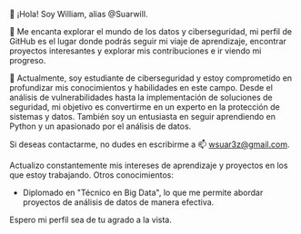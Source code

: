 👋 ¡Hola! Soy William, alias @Suarwill.

👀 Me encanta explorar el mundo de los datos y ciberseguridad, mi perfil de GitHub es el lugar donde podrás seguir mi viaje de aprendizaje, encontrar proyectos interesantes y explorar mis contribuciones e ir viendo mi progreso.

🌱 Actualmente, soy estudiante de ciberseguridad y estoy comprometido en profundizar mis conocimientos y habilidades en este campo. Desde el análisis de vulnerabilidades hasta la implementación de soluciones de seguridad, mi objetivo es convertirme en un experto en la protección de sistemas y datos. 
También soy un entusiasta en seguir aprendiendo en Python y un apasionado por el análisis de datos.

Si deseas contactarme, no dudes en escribirme a 📫 wsuar3z@gmail.com. 


Actualizo constantemente mis intereses de aprendizaje y proyectos en los que estoy trabajando. 
Otros conocimientos:
- Diplomado en "Técnico en Big Data", lo que me permite abordar proyectos de análisis de datos de manera efectiva.

Espero mi perfil sea de tu agrado a la vista.

<!---
Este es un repositorio especial, el cual tiene mi perfil principal.
You can click the Preview link to take a look at your changes.
--->
